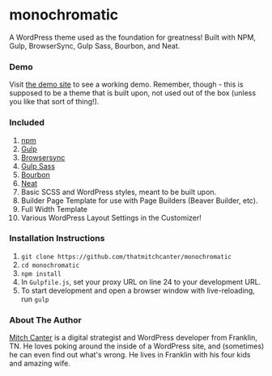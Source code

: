 # monochromatic

A WordPress theme used as the foundation for greatness! Built with NPM, Gulp, BrowserSync, Gulp Sass, Bourbon, and Neat.

### Demo

Visit [the demo site](http://monochrome.mitchcanter.com/) to see a working demo. Remember, though - this is supposed to be a theme that is built upon, not used out of the box (unless you like that sort of thing!).

### Included

1. [npm](https://www.npmjs.com/)
2. [Gulp](http://gulpjs.com/)
3. [Browsersync](https://www.browsersync.io/docs/gulp/)
4. [Gulp Sass](https://www.npmjs.com/package/gulp-sass)
5. [Bourbon](http://bourbon.io/)
6. [Neat](http://neat.bourbon.io/)
7. Basic SCSS and WordPress styles, meant to be built upon.
8. Builder Page Template for use with Page Builders (Beaver Builder, etc).
9. Full Width Template
10. Various WordPress Layout Settings in the Customizer!

### Installation Instructions

1. ``git clone https://github.com/thatmitchcanter/monochromatic``
2. ``cd monochromatic``
3. ``npm install``
4. In ``Gulpfile.js``, set your proxy URL on line 24 to your development URL.
5. To start development and open a browser window with live-reloading, run ``gulp``

### About The Author

[Mitch Canter](http://www.mitchcanter.me) is a digital strategist and WordPress developer from Franklin, TN.  He loves poking around the inside of a WordPress site, and (sometimes) he can even find out what's wrong.  He lives in Franklin with his four kids and amazing wife.
